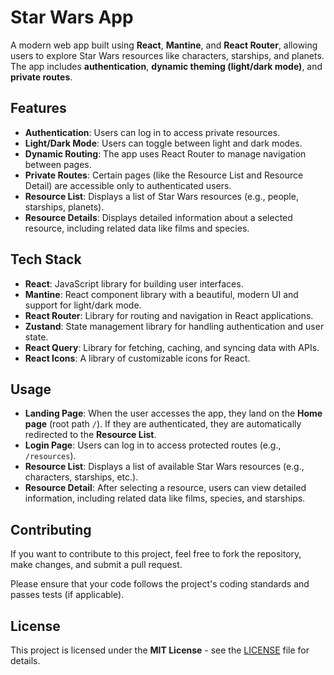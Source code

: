 # Star Wars App

A modern web app built using **React**, **Mantine**, and **React Router**, allowing users to explore Star Wars resources like characters, starships, and planets. The app includes **authentication**, **dynamic theming (light/dark mode)**, and **private routes**.

## Features

- **Authentication**: Users can log in to access private resources.
- **Light/Dark Mode**: Users can toggle between light and dark modes.
- **Dynamic Routing**: The app uses React Router to manage navigation between pages.
- **Private Routes**: Certain pages (like the Resource List and Resource Detail) are accessible only to authenticated users.
- **Resource List**: Displays a list of Star Wars resources (e.g., people, starships, planets).
- **Resource Details**: Displays detailed information about a selected resource, including related data like films and species.

## Tech Stack

- **React**: JavaScript library for building user interfaces.
- **Mantine**: React component library with a beautiful, modern UI and support for light/dark mode.
- **React Router**: Library for routing and navigation in React applications.
- **Zustand**: State management library for handling authentication and user state.
- **React Query**: Library for fetching, caching, and syncing data with APIs.
- **React Icons**: A library of customizable icons for React.

## Usage

- **Landing Page**: When the user accesses the app, they land on the **Home page** (root path `/`). If they are authenticated, they are automatically redirected to the **Resource List**.
- **Login Page**: Users can log in to access protected routes (e.g., `/resources`).
- **Resource List**: Displays a list of available Star Wars resources (e.g., characters, starships, etc.).
- **Resource Detail**: After selecting a resource, users can view detailed information, including related data like films, species, and starships.

## Contributing

If you want to contribute to this project, feel free to fork the repository, make changes, and submit a pull request.

Please ensure that your code follows the project's coding standards and passes tests (if applicable).

## License

This project is licensed under the **MIT License** - see the [LICENSE](./LICENSE) file for details.
